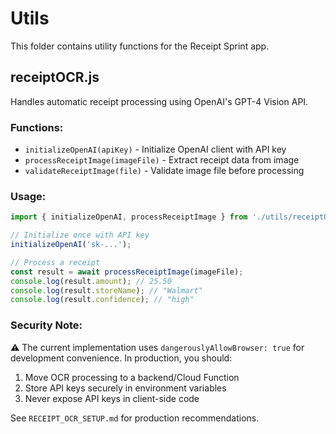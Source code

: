 # Utils

This folder contains utility functions for the Receipt Sprint app.

## receiptOCR.js

Handles automatic receipt processing using OpenAI's GPT-4 Vision API.

### Functions:

- `initializeOpenAI(apiKey)` - Initialize OpenAI client with API key
- `processReceiptImage(imageFile)` - Extract receipt data from image
- `validateReceiptImage(file)` - Validate image file before processing

### Usage:

```javascript
import { initializeOpenAI, processReceiptImage } from './utils/receiptOCR';

// Initialize once with API key
initializeOpenAI('sk-...');

// Process a receipt
const result = await processReceiptImage(imageFile);
console.log(result.amount); // 25.50
console.log(result.storeName); // "Walmart"
console.log(result.confidence); // "high"
```

### Security Note:

⚠️ The current implementation uses `dangerouslyAllowBrowser: true` for development convenience. In production, you should:

1. Move OCR processing to a backend/Cloud Function
2. Store API keys securely in environment variables
3. Never expose API keys in client-side code

See `RECEIPT_OCR_SETUP.md` for production recommendations.

